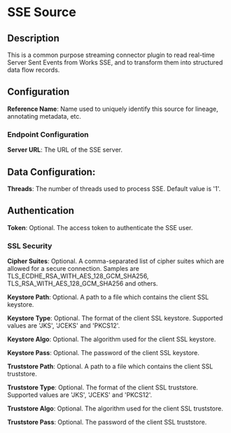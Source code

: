 
# SSE Source

## Description
This is a common purpose streaming connector plugin to read real-time Server Sent Events
from Works SSE, and to transform them into structured data flow records.

## Configuration
**Reference Name**: Name used to uniquely identify this source for lineage, annotating metadata, etc.

### Endpoint Configuration
**Server URL**: The URL of the SSE server.

## Data Configuration:
**Threads**: The number of threads used to process SSE. Default value is '1'.

## Authentication
**Token**: Optional. The access token to authenticate the SSE user.

### SSL Security

**Cipher Suites**: Optional. A comma-separated list of cipher suites which are allowed for a secure connection.
Samples are TLS_ECDHE_RSA_WITH_AES_128_GCM_SHA256, TLS_RSA_WITH_AES_128_GCM_SHA256 and others.

**Keystore Path**: Optional. A path to a file which contains the client SSL keystore.

**Keystore Type**: Optional. The format of the client SSL keystore. Supported values are 'JKS', 'JCEKS'
and 'PKCS12'.

**Keystore Algo**: Optional. The algorithm used for the client SSL keystore.

**Keystore Pass**: Optional. The password of the client SSL keystore.

**Truststore Path**: Optional. A path to a file which contains the client SSL truststore.

**Truststore Type**: Optional. The format of the client SSL truststore. Supported values are 'JKS', 'JCEKS'
and 'PKCS12'.

**Truststore Algo**: Optional. The algorithm used for the client SSL truststore.

**Truststore Pass**: Optional. The password of the client SSL truststore.
